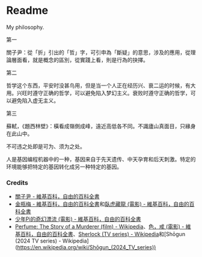 # Readme
My philosophy.

第一

關子尹：從「折」引出的「哲」字，可引申為「斷疑」的意思，涉及的應用，從理論層面看，就是概念的區別，從實踐上看，則是行為的抉擇。

第二

哲学这个东西，平安时没甚鸟用，但是当一个人正在经历兴、衰二运的时候，有大用。兴旺时遵守正确的哲学，可以避免陷入梦幻主义。衰败时遵守正确的哲学，可以避免陷入虚无主义。

第三

蘇軾，《題西林壁》：橫看成嶺側成峰，遠近高低各不同。不識廬山真面目，只緣身在此山中。

不可违之处即是可为、须为之处。

人是基因编程机器中的一种，基因来自于先天遗传、中天孕育和后天刺激。特定的环境能够把特定的基因转化成另一种特定的基因。

### Credits
- [關子尹 - 維基百科，自由的百科全書](https://zh.wikipedia.org/zh-hk/關子尹)
- [金瓶梅 - 維基百科，自由的百科全書](https://zh.wikipedia.org/zh-hk/金瓶梅)和[臥虎藏龍 (電影) - 維基百科，自由的百科全書](https://zh.wikipedia.org/zh-tw/臥虎藏龍_(電影))
- [少年Pi的奇幻漂流 (電影) - 維基百科，自由的百科全書](https://zh.wikipedia.org/zh-tw/少年Pi的奇幻漂流_(電影))
- [Perfume: The Story of a Murderer (film) - Wikipedia](https://en.wikipedia.org/wiki/Perfume:_The_Story_of_a_Murderer_(film))、[色，戒 (電影) - 維基百科，自由的百科全書](https://zh.wikipedia.org/zh-tw/色，戒_(電影))、[Sherlock (TV series) - Wikipedia](https://en.wikipedia.org/wiki/Sherlock_(TV_series))和[Shōgun (2024 TV series) - Wikipedia](https://en.wikipedia.org/wiki/Shōgun_(2024_TV_series))
